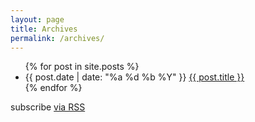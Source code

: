 ```yaml
---
layout: page
title: Archives
permalink: /archives/
---
```


<div class="archives">

  <ul class="post-list">
    {% for post in site.posts %}
    <li>
      <span class="post-meta">{{ post.date | date: "%a %d %b %Y" }} </span>
      <a class="post-link" href="{{ post.url | prepend: site.baseurl }}">{{ post.title }}</a>
    </li>
    {% endfor %}
  </ul>

  <p class="rss-subscribe">subscribe <a href="{{ "/feed.xml" | prepend: site.baseurl }}">via RSS</a></p>

</div>
